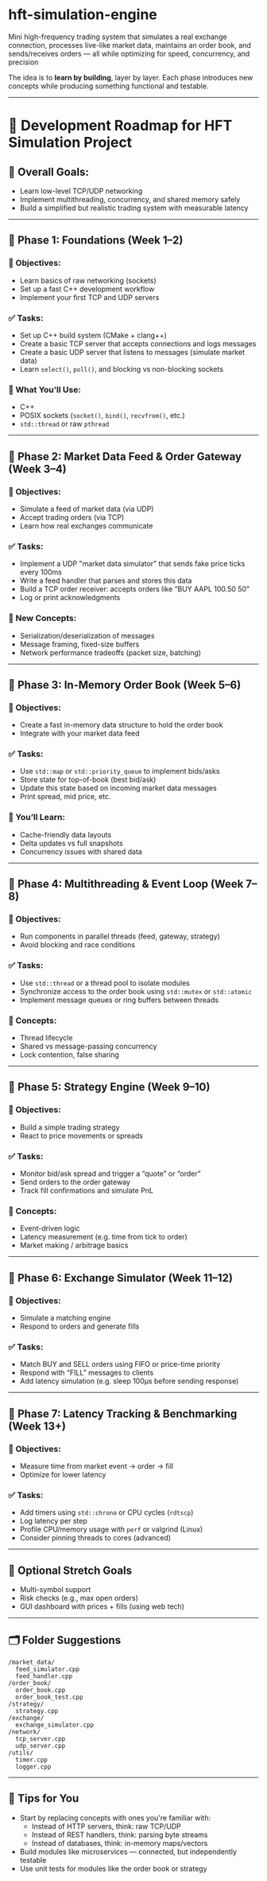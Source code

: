# hft-simulation-engine

Mini high-frequency trading system that simulates a real exchange connection, processes live-like market data, maintains an order book, and sends/receives orders — all while optimizing for speed, concurrency, and precision

The idea is to **learn by building**, layer by layer. Each phase introduces new concepts while producing something functional and testable.

---

# 🚀 Development Roadmap for HFT Simulation Project

## 🧭 Overall Goals:

- Learn low-level TCP/UDP networking
- Implement multithreading, concurrency, and shared memory safely
- Build a simplified but realistic trading system with measurable latency

---

## 📅 Phase 1: Foundations (Week 1–2)

### 🔹 Objectives:

- Learn basics of raw networking (sockets)
- Set up a fast C++ development workflow
- Implement your first TCP and UDP servers

### ✅ Tasks:

- Set up C++ build system (CMake + clang++)
- Create a basic TCP server that accepts connections and logs messages
- Create a basic UDP server that listens to messages (simulate market data)
- Learn `select()`, `poll()`, and blocking vs non-blocking sockets

### 🔧 What You’ll Use:

- C++
- POSIX sockets (`socket()`, `bind()`, `recvfrom()`, etc.)
- `std::thread` or raw `pthread`

---

## 📅 Phase 2: Market Data Feed & Order Gateway (Week 3–4)

### 🔹 Objectives:

- Simulate a feed of market data (via UDP)
- Accept trading orders (via TCP)
- Learn how real exchanges communicate

### ✅ Tasks:

- Implement a UDP "market data simulator" that sends fake price ticks every 100ms
- Write a feed handler that parses and stores this data
- Build a TCP order receiver: accepts orders like “BUY AAPL 100.50 50”
- Log or print acknowledgments

### 🔧 New Concepts:

- Serialization/deserialization of messages
- Message framing, fixed-size buffers
- Network performance tradeoffs (packet size, batching)

---

## 📅 Phase 3: In-Memory Order Book (Week 5–6)

### 🔹 Objectives:

- Create a fast in-memory data structure to hold the order book
- Integrate with your market data feed

### ✅ Tasks:

- Use `std::map` or `std::priority_queue` to implement bids/asks
- Store state for top-of-book (best bid/ask)
- Update this state based on incoming market data messages
- Print spread, mid price, etc.

### 🔧 You’ll Learn:

- Cache-friendly data layouts
- Delta updates vs full snapshots
- Concurrency issues with shared data

---

## 📅 Phase 4: Multithreading & Event Loop (Week 7–8)

### 🔹 Objectives:

- Run components in parallel threads (feed, gateway, strategy)
- Avoid blocking and race conditions

### ✅ Tasks:

- Use `std::thread` or a thread pool to isolate modules
- Synchronize access to the order book using `std::mutex` or `std::atomic`
- Implement message queues or ring buffers between threads

### 🔧 Concepts:

- Thread lifecycle
- Shared vs message-passing concurrency
- Lock contention, false sharing

---

## 📅 Phase 5: Strategy Engine (Week 9–10)

### 🔹 Objectives:

- Build a simple trading strategy
- React to price movements or spreads

### ✅ Tasks:

- Monitor bid/ask spread and trigger a “quote” or “order”
- Send orders to the order gateway
- Track fill confirmations and simulate PnL

### 🔧 Concepts:

- Event-driven logic
- Latency measurement (e.g. time from tick to order)
- Market making / arbitrage basics

---

## 📅 Phase 6: Exchange Simulator (Week 11–12)

### 🔹 Objectives:

- Simulate a matching engine
- Respond to orders and generate fills

### ✅ Tasks:

- Match BUY and SELL orders using FIFO or price-time priority
- Respond with “FILL” messages to clients
- Add latency simulation (e.g. sleep 100µs before sending response)

---

## 📅 Phase 7: Latency Tracking & Benchmarking (Week 13+)

### 🔹 Objectives:

- Measure time from market event → order → fill
- Optimize for lower latency

### ✅ Tasks:

- Add timers using `std::chrono` or CPU cycles (`rdtscp`)
- Log latency per step
- Profile CPU/memory usage with `perf` or valgrind (Linux)
- Consider pinning threads to cores (advanced)

---

## 🧪 Optional Stretch Goals

- Multi-symbol support
- Risk checks (e.g., max open orders)
- GUI dashboard with prices + fills (using web tech)

---

## 🗂 Folder Suggestions

```
/market_data/
  feed_simulator.cpp
  feed_handler.cpp
/order_book/
  order_book.cpp
  order_book_test.cpp
/strategy/
  strategy.cpp
/exchange/
  exchange_simulator.cpp
/network/
  tcp_server.cpp
  udp_server.cpp
/utils/
  timer.cpp
  logger.cpp

```

---

## 🧘 Tips for You

- Start by replacing concepts with ones you're familiar with:
  - Instead of HTTP servers, think: raw TCP/UDP
  - Instead of REST handlers, think: parsing byte streams
  - Instead of databases, think: in-memory maps/vectors
- Build modules like microservices — connected, but independently testable
- Use unit tests for modules like the order book or strategy
